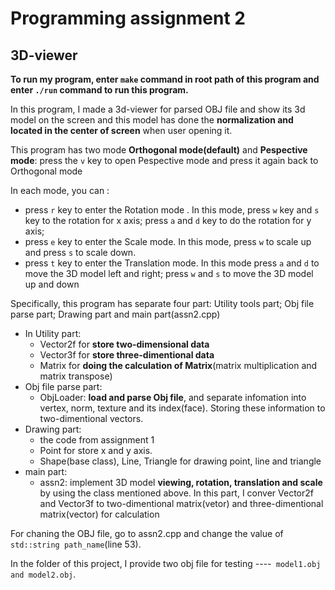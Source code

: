 # Programming assignment 2
## 3D-viewer

**To run my program, enter `make` command in root path of this program and enter `./run` command to run this program.**

In this program, I made a 3d-viewer for parsed OBJ file and show its 3d model on the screen and this model has done the **normalization and located in the center of screen** when user opening it.

This program has two mode **Orthogonal mode(default)** and **Pespective mode**: press the `v` key to open Pespective mode and press it again back to Orthogonal mode

In each mode, you can :
+   press `r` key to enter the Rotation mode . In this mode, press `w` key and `s ` key to the rotation for x axis; press `a` and `d` key to do the rotation for y axis;
+   press `e` key to enter the Scale mode. In this mode, press `w` to scale up and press `s` to scale down.
+   press `t` key to enter the Translation mode. In this mode press `a` and `d` to move the 3D model left and right; press `w` and `s` to move the 3D model up and down

Specifically, this program has separate four part: Utility tools part; Obj file parse part; Drawing part and main part(assn2.cpp)
+   In Utility part:
    - Vector2f for **store two-dimensional data** 
    - Vector3f for **store three-dimentional data**
    - Matrix for **doing the calculation of Matrix**(matrix multiplication and matrix transpose)
+   Obj file parse part:
    - ObjLoader: **load and parse Obj file**, and separate infomation into vertex, norm, texture and its index(face). Storing these information to two-dimentional vectors.
+ Drawing part:
    - the code from assignment 1
    - Point for store x and y axis.
    - Shape(base class), Line, Triangle for drawing point, line and triangle
+ main part:
    - assn2: implement 3D model **viewing, rotation, translation and scale** by using the class mentioned above. In this part, I conver Vector2f and Vector3f to two-dimentional matrix(vetor) and three-dimentional matrix(vector) for calculation

For chaning the OBJ file, go to assn2.cpp and change the value of `std::string path_name`(line 53).

In the folder of this project, I provide two obj file for testing ----` model1.obj and model2.obj`.
